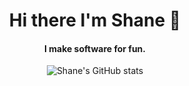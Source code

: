 <div align="center">

  # Hi there I'm Shane 👋

  #### I make software for fun.

  ![Shane's GitHub stats](https://github-readme-stats.vercel.app/api?username=shanepaton&show_icons=true&title_color=fff&text_color=fff&bg_color=20,7FD1CE,7D9AC9&hide_border=true)
</div>
